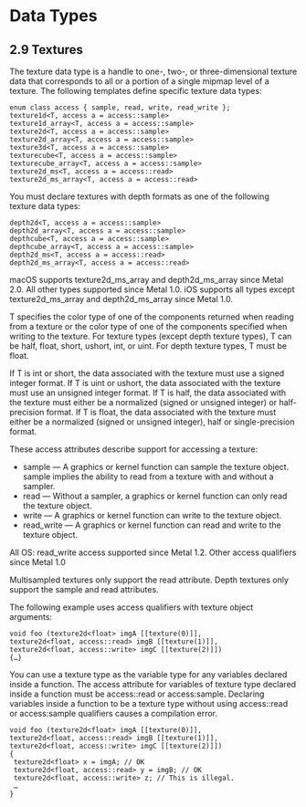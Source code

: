 # Data Types

## 2.9 Textures
The texture data type is a handle to
one-, two-, or three-dimensional texture data that corresponds to all or a portion of a single mipmap level of a texture.
The following templates define specific texture data types:

```Metal Shading Language（MSL）
enum class access { sample, read, write, read_write };
texture1d<T, access a = access::sample>
texture1d_array<T, access a = access::sample>
texture2d<T, access a = access::sample>
texture2d_array<T, access a = access::sample>
texture3d<T, access a = access::sample>
texturecube<T, access a = access::sample>
texturecube_array<T, access a = access::sample>
texture2d_ms<T, access a = access::read>
texture2d_ms_array<T, access a = access::read>
```

You must declare textures with depth formats as one of the following texture data types:

```Metal Shading Language（MSL）
depth2d<T, access a = access::sample>
depth2d_array<T, access a = access::sample>
depthcube<T, access a = access::sample>
depthcube_array<T, access a = access::sample>
depth2d_ms<T, access a = access::read>
depth2d_ms_array<T, access a = access::read>
```

macOS supports texture2d_ms_array and depth2d_ms_array since Metal 2.0.
All other types supported since Metal 1.0.
iOS supports all types except texture2d_ms_array and depth2d_ms_array since Metal 1.0.

T specifies the color type of one of the components returned when
reading from a texture or the color type of one of the components specified when writing to the texture.
For texture types (except depth texture types),
T can be half, float, short, ushort, int, or uint. For depth texture types, T must be float.

If T is int or short, the data associated with the texture must use a signed integer format.
If T is uint or ushort, the data associated with the texture must use an unsigned integer format.
If T is half, the data associated with the texture must either be a normalized (signed or unsigned integer) or half-precision format.
If T is float, the data associated with the texture must either be a normalized (signed or unsigned integer),
half or single-precision format.

These access attributes describe support for accessing a texture:
* sample — A graphics or kernel function can sample the texture object.
sample implies the ability to read from a texture with and without a sampler.
* read — Without a sampler, a graphics or kernel function can only read the texture object.
* write — A graphics or kernel function can write to the texture object.
* read_write — A graphics or kernel function can read and write to the texture object.

All OS: read_write access supported since Metal 1.2. Other access qualifiers since Metal 1.0

Multisampled textures only support the read attribute.
Depth textures only support the sample and read attributes.

The following example uses access qualifiers with texture object arguments:

```Metal Shading Language（MSL）
void foo (texture2d<float> imgA [[texture(0)]],
texture2d<float, access::read> imgB [[texture(1)]],
texture2d<float, access::write> imgC [[texture(2)]])
{…}
```

You can use a texture type as the variable type for any variables declared inside a function.
The access attribute for variables of texture type declared inside a function must be access::read or access:sample.
Declaring variables inside a function to be a texture type
without using access::read or access:sample qualifiers causes a compilation error.

```Metal Shading Language（MSL）
void foo (texture2d<float> imgA [[texture(0)]],
texture2d<float, access::read> imgB [[texture(1)]],
texture2d<float, access::write> imgC [[texture(2)]])
{
 texture2d<float> x = imgA; // OK
 texture2d<float, access::read> y = imgB; // OK
 texture2d<float, access::write> z; // This is illegal.
 …
}
```
